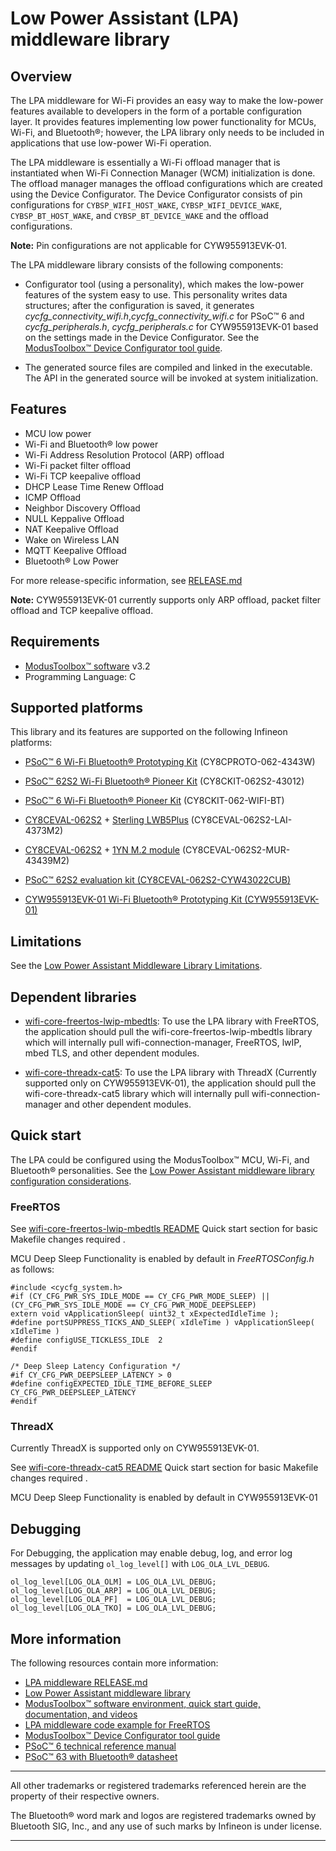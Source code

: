 # Low Power Assistant (LPA) middleware library

## Overview

The LPA middleware for Wi-Fi provides an easy way to make the low-power features available to developers in the form of a portable configuration layer. It provides features implementing low power functionality for MCUs, Wi-Fi, and Bluetooth&reg;; however, the LPA library only needs to be included in applications that use low-power Wi-Fi operation.

The LPA middleware is essentially a Wi-Fi offload manager that is instantiated when Wi-Fi Connection Manager (WCM) initialization is done. The offload manager manages the offload configurations which are created using the Device Configurator. The Device Configurator consists of pin configurations for `CYBSP_WIFI_HOST_WAKE`, `CYBSP_WIFI_DEVICE_WAKE`, `CYBSP_BT_HOST_WAKE`, and `CYBSP_BT_DEVICE_WAKE` and the offload configurations.

**Note:** Pin configurations are not applicable for CYW955913EVK-01.

The LPA middleware library consists of the following components:

- Configurator tool (using a personality), which makes the low-power features of the system easy to use. This personality writes data structures; after the configuration is saved, it generates *cycfg_connectivity_wifi.h*,*cycfg_connectivity_wifi.c* for PSoC&trade; 6 and *cycfg_peripherals.h*, *cycfg_peripherals.c* for CYW955913EVK-01 based on the settings made in the Device Configurator. See the [ModusToolbox&trade; Device Configurator tool guide](https://www.infineon.com/dgdl/Infineon-ModusToolbox_Device_Configurator_4.10_User_Guide-UserManual-v01_00-EN.pdf?fileId=8ac78c8c88704c7a0188a18bc3c94e70&redirId=180683).

- The generated source files are compiled and linked in the executable. The API in the generated source will be invoked at system initialization.

## Features

- MCU low power
- Wi-Fi and Bluetooth&reg; low power
- Wi-Fi Address Resolution Protocol (ARP) offload
- Wi-Fi packet filter offload
- Wi-Fi TCP keepalive offload
- DHCP Lease Time Renew Offload
- ICMP Offload
- Neighbor Discovery Offload
- NULL Keppalive Offload
- NAT Keepalive Offload
- Wake on Wireless LAN
- MQTT Keepalive Offload
- Bluetooth&reg; Low Power

For more release-specific information, see [RELEASE.md](./RELEASE.md)

**Note:** CYW955913EVK-01 currently supports only ARP offload, packet filter offload and TCP keepalive offload.

## Requirements

- [ModusToolbox&trade; software](https://www.infineon.com/modustoolbox) v3.2
- Programming Language: C

## Supported platforms

This library and its features are supported on the following Infineon platforms:

- [PSoC&trade; 6 Wi-Fi Bluetooth&reg; Prototyping Kit](https://www.infineon.com/cms/en/product/evaluation-boards/cy8cproto-062-4343w/) (CY8CPROTO-062-4343W) 

- [PSoC&trade; 62S2 Wi-Fi Bluetooth&reg; Pioneer Kit](https://www.infineon.com/cms/en/product/evaluation-boards/cy8ckit-062s2-43012/) (CY8CKIT-062S2-43012)

- [PSoC&trade; 6 Wi-Fi Bluetooth&reg; Pioneer Kit](https://www.infineon.com/cms/en/product/evaluation-boards/cy8ckit-062-wifi-bt/) (CY8CKIT-062-WIFI-BT)

- [CY8CEVAL-062S2](https://www.infineon.com/cms/en/product/evaluation-boards/cy8ceval-062s2/) + [Sterling LWB5Plus](https://www.mouser.com/new/laird-connectivity/laird-connectivity-sterling-lwb5plus) (CY8CEVAL-062S2-LAI-4373M2)

- [CY8CEVAL-062S2](https://www.infineon.com/cms/en/product/evaluation-boards/cy8ceval-062s2/) + [1YN M.2 module](https://www.embeddedartists.com/products/1yn-m-2-module) (CY8CEVAL-062S2-MUR-43439M2)

- [PSoC&trade; 62S2 evaluation kit (CY8CEVAL-062S2-CYW43022CUB)](https://www.infineon.com/cms/en/product/evaluation-boards/cy8ceval-062s2/)

- [CYW955913EVK-01 Wi-Fi Bluetooth&reg; Prototyping Kit (CYW955913EVK-01)](https://www.infineon.com/CYW955913EVK-01)

## Limitations

See the [Low Power Assistant Middleware Library Limitations](https://infineon.github.io/lpa/api_reference_manual/html/index.html).

## Dependent libraries

- [wifi-core-freertos-lwip-mbedtls](https://github.com/Infineon/wifi-core-freertos-lwip-mbedtls): To use the LPA library with FreeRTOS, the application should pull the wifi-core-freertos-lwip-mbedtls library which will internally pull wifi-connection-manager, FreeRTOS, lwIP, mbed TLS, and other dependent modules.

- [wifi-core-threadx-cat5](https://github.com/Infineon/wifi-core-threadx-cat5): To use the LPA library with ThreadX (Currently supported only on CYW955913EVK-01), the application should pull the wifi-core-threadx-cat5 library which will internally pull wifi-connection-manager and other dependent modules.

## Quick start

The LPA could be configured using the ModusToolbox&trade; MCU, Wi-Fi, and Bluetooth&reg; personalities. See the [Low Power Assistant middleware library configuration considerations](https://infineon.github.io/lpa/api_reference_manual/html/index.html).


### FreeRTOS

See [wifi-core-freertos-lwip-mbedtls README](https://github.com/Infineon/wifi-core-freertos-lwip-mbedtls/blob/master/README.md#quick-start) Quick start section for basic Makefile changes required .

MCU Deep Sleep Functionality is enabled by default in *FreeRTOSConfig.h* as follows: 

```
#include <cycfg_system.h>
#if (CY_CFG_PWR_SYS_IDLE_MODE == CY_CFG_PWR_MODE_SLEEP) || (CY_CFG_PWR_SYS_IDLE_MODE == CY_CFG_PWR_MODE_DEEPSLEEP)
extern void vApplicationSleep( uint32_t xExpectedIdleTime );
#define portSUPPRESS_TICKS_AND_SLEEP( xIdleTime ) vApplicationSleep( xIdleTime )
#define configUSE_TICKLESS_IDLE  2
#endif

/* Deep Sleep Latency Configuration */
#if CY_CFG_PWR_DEEPSLEEP_LATENCY > 0
#define configEXPECTED_IDLE_TIME_BEFORE_SLEEP   CY_CFG_PWR_DEEPSLEEP_LATENCY
#endif
```
### ThreadX

Currently ThreadX is supported only on CYW955913EVK-01.

See [wifi-core-threadx-cat5 README](https://github.com/Infineon/wifi-core-threadx-cat5/blob/master/README.md#quick-start) Quick start section for basic Makefile changes required .

MCU Deep Sleep Functionality is enabled by default in CYW955913EVK-01

## Debugging

For Debugging, the application may enable debug, log, and error log messages by updating `ol_log_level[]` with `LOG_OLA_LVL_DEBUG`.

```
ol_log_level[LOG_OLA_OLM] = LOG_OLA_LVL_DEBUG;
ol_log_level[LOG_OLA_ARP] = LOG_OLA_LVL_DEBUG;
ol_log_level[LOG_OLA_PF]  = LOG_OLA_LVL_DEBUG;
ol_log_level[LOG_OLA_TKO] = LOG_OLA_LVL_DEBUG;
```

## More information

The following resources contain more information:
- [LPA middleware RELEASE.md](./RELEASE.md)
- [Low Power Assistant middleware library](https://infineon.github.io/lpa/api_reference_manual/html/index.html)
- [ModusToolbox&trade; software environment, quick start guide, documentation, and videos](https://www.infineon.com/cms/en/design-support/tools/sdk/modustoolbox-software/?redirId=178597)
- [LPA middleware code example for FreeRTOS](https://github.com/Infineon/mtb-example-anycloud-wlan-lowpower)
- [ModusToolbox&trade; Device Configurator tool guide](https://www.infineon.com/dgdl/Infineon-ModusToolbox_Device_Configurator_4.20_User_Guide-UserManual-v01_00-EN.pdf?fileId=8ac78c8c8d2fe47b018e0ea9a6727916&redirId=180683)
- [PSoC&trade; 6 technical reference manual](https://www.infineon.com/dgdl/Infineon-PSoC_6_MCU_PSoC_63_with_BLE_Architecture_Technical_Reference_Manual-AdditionalTechnicalInformation-v11_00-EN.pdf?fileId=8ac78c8c7d0d8da4017d0f946fea01ca&utm_source=cypress&utm_medium=referral&utm_campaign=202110_globe_en_all_integration-technical_reference_manual&redirId=TRM148)
- [PSoC&trade; 63 with Bluetooth&reg; datasheet](https://www.infineon.com/dgdl/Infineon-PSoC_6_MCU_PSoC_63_with_BLE_Datasheet_Programmable_System-on-Chip_(PSoC)-DataSheet-v16_00-EN.pdf?fileId=8ac78c8c7d0d8da4017d0ee4efe46c37&utm_source=cypress&utm_medium=referral&utm_campaign=202110_globe_en_all_integration-datasheet&redirId=VL4079)

-------

All other trademarks or registered trademarks referenced herein are the property of their respective owners.

The Bluetooth&reg; word mark and logos are registered trademarks owned by Bluetooth SIG, Inc., and any use of such marks by Infineon is under license.


-------------------------------------------------------------------------------
